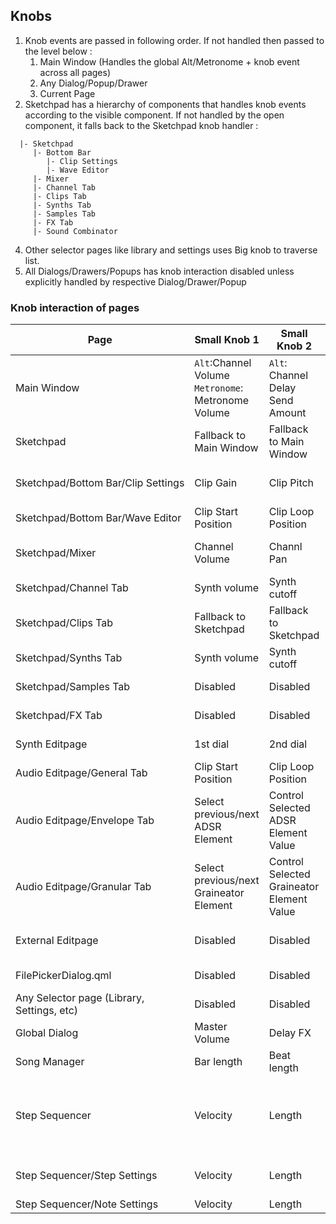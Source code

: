 ## Knobs


1. Knob events are passed in following order. If not handled then passed to the level below :
    1. Main Window (Handles the global Alt/Metronome + knob event across all pages)
    2. Any Dialog/Popup/Drawer
    3. Current Page
2. Sketchpad has a hierarchy of components that handles knob events according to the visible component. If not handled by the open component, it falls back to the Sketchpad knob handler :
```
  |- Sketchpad
     |- Bottom Bar
        |- Clip Settings
        |- Wave Editor
     |- Mixer
     |- Channel Tab
     |- Clips Tab
     |- Synths Tab
     |- Samples Tab
     |- FX Tab
     |- Sound Combinator
```
4. Other selector pages like library and settings uses Big knob to traverse list.
5. All Dialogs/Drawers/Popups has knob interaction disabled unless explicitly handled by respective Dialog/Drawer/Popup

### Knob interaction of pages

| Page | Small Knob 1 | Small Knob 2 | Small Knob 3 | Big Knob | BK Click |
| ---- | ------------ | ------------ | ------------ | -------- |----------|
| Main Window | `Alt`:Channel Volume<br>`Metronome`: Metronome Volume | `Alt`: Channel Delay Send Amount<br> | `Alt`: Channel Reverb Send Amount<br> | <br>`Metronome`: BPM | |
| Sketchpad | Fallback to Main Window | Fallback to Main Window | Fallback to Main Window | Selected Channel | |
| Sketchpad/Bottom&nbsp;Bar/Clip&nbsp;Settings | Clip Gain | Clip Pitch | Clip Speed Ratio | Clip Bpm | |
| Sketchpad/Bottom&nbsp;Bar/Wave&nbsp;Editor | Clip Start Position | Clip Loop Position | Clip Length | Disabled | |
| Sketchpad/Mixer | Channel Volume | Channl Pan | Fallback to Sketchpad | Fallback to Sketchpad | |
| Sketchpad/Channel&nbsp;Tab | Synth volume | Synth cutoff | Synth resonance | Fallback to Sketchpad | |
| Sketchpad/Clips&nbsp;Tab | Fallback to Sketchpad | Fallback to Sketchpad | Fallback to Sketchpad | Fallback to Sketchpad | |
| Sketchpad/Synths&nbsp;Tab | Synth volume | Synth cutoff | Synth resonance | Fallback to Sketchpad | |
| Sketchpad/Samples&nbsp;Tab | Disabled | Disabled | Disabled | Fallback to Sketchpad | |
| Sketchpad/FX&nbsp;Tab | Disabled | Disabled | Disabled | Fallback to Sketchpad | |
| Synth Editpage | 1st dial | 2nd dial | 3rd dial | Selected column | |
| Audio Editpage/General Tab | Clip Start Position | Clip Loop Position | Clip Length | Disabled | |
| Audio Editpage/Envelope Tab | Select previous/next ADSR Element | Control Selected ADSR Element Value | Disabled | Select previous/next ADSR Element | |
| Audio Editpage/Granular Tab | Select previous/next Graineator Element | Control Selected Graineator Element Value | Disabled | Select previous/next Graineator Element | |
| External Editpage | Disabled | Disabled | Disabled | Selected external midi channel | |
| FilePickerDialog.qml | Disabled | Disabled | Disabled | Traverse file/folder list | |
| Any Selector page (Library, Settings, etc) | Disabled | Disabled | Disabled | Traverse list | |
| Global Dialog | Master Volume | Delay FX | Reverb FX | BPM | |
| Song Manager | Bar length | Beat length | Disabled | Select segment | |
| Step Sequencer | Velocity | Length | Position | Select step or note | Open Step Settings for selected step
| Step Sequencer/Step Settings | Velocity | Length | Position | Select note | Close Step Settings
| Step Sequencer/Note Settings | Velocity | Length | Position | Select step |
